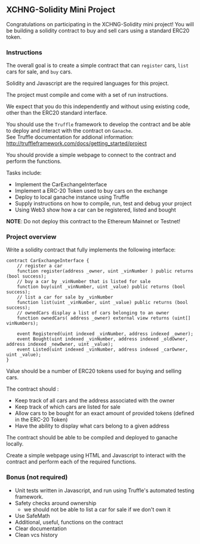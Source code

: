 ## XCHNG-Solidity Mini Project  

Congratulations on participating in the XCHNG-Solidity mini project! You will be building a solidity contract to buy and sell cars using a standard ERC20 token.

### Instructions

The overall goal is to create a simple contract that can `register` cars, `list` cars for sale, and `buy` cars. 

Solidity and Javascript are the required languages for this project. 

The project must compile and come with a set of run instructions.

We expect that you do this independently and without using existing code, other than the ERC20 standard interface.

You should use the `Truffle` framework to develop the contract and be able to deploy and interact with the contract on `Ganache`.  
See Truffle documentation for addional information: http://truffleframework.com/docs/getting_started/project

You should provide a simple webpage to connect to the contract and perform the functions.

Tasks include:
- Implement the CarExchangeInterface 
- Implement a ERC-20 Token used to buy cars on the exchange 
- Deploy to local ganache instance using Truffle 
- Supply instructions on how to compile, run, test and debug your project 
- Using Web3 show how a car can be registered, listed and bought

**NOTE**: Do not deploy this contract to the Ethereum Mainnet or Testnet!

### Project overview

Write a solidity contract that fully implements the following interface:  

```
contract CarExchangeInterface {
    // register a car
    function register(address _owner, uint _vinNumber ) public returns (bool success);
    // buy a car by _vinNumber that is listed for sale 
    function buy(uint _vinNumber, uint _value) public returns (bool success);
    // list a car for sale by _vinNumber 
    function list(uint _vinNumber, uint _value) public returns (bool success); 
    // ownedCars display a list of cars belonging to an owner   
    function ownedCars( address _owner) external view returns (uint[] vinNumbers);  

    event Registered(uint indexed _vinNumber, address indexed _owner);
    event Bought(uint indexed _vinNumber, address indexed _oldOwner, address indexed _newOwner, uint _value);
    event Listed(uint indexed _vinNumber, address indexed _carOwner, uint _value);
}
```

Value should be a number of ERC20 tokens used for buying and selling cars.

The contract should : 
- Keep track of all cars and the address associated with the owner
- Keep track of which cars are listed for sale 
- Allow cars to be bought for an exact amount of provided tokens (defined in the ERC-20 Token) 
- Have the ability to display what cars belong to a given address

The contract should be able to be compiled and deployed to ganache locally.

Create a simple webpage using HTML and Javascript to interact with the contract and perform each of the required functions.

### Bonus (not required)
- Unit tests written in Javascript, and run using Truffle's automated testing framework.
- Safety checks around ownership
    - we should not be able to list a car for sale if we don't own it 
- Use SafeMath
- Additional, useful, functions on the contract
- Clear documentation 
- Clean vcs history 
